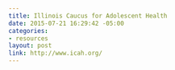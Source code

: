 ```yaml
---
title: Illinois Caucus for Adolescent Health
date: 2015-07-21 16:29:42 -05:00
categories:
- resources
layout: post
link: http://www.icah.org/
---
```



